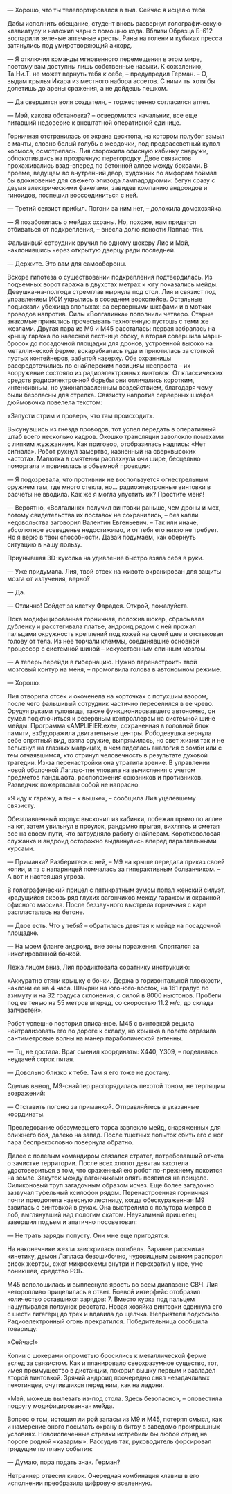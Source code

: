 — Хорошо, что ты телепортировался в тыл. Сейчас я исцелю тебя.

Дабы исполнить обещание, студент вновь развернул голографическую клавиатуру и наложил чары с помощью кода. Вблизи Образца Б-612 воспарили зеленые аптечные кресты. Раны на голени и кубиках пресса затянулись под умиротворяющий аккорд.  

— Я отключил команды мгновенного перемещения в этом мире, поэтому вам доступны лишь собственные навыки. К сожалению, Та.Ни.Т. не может вернуть тебя к себе, – предупредил Герман. – О, выдам крылья Икара из местного набора ассетов. С ними ты хотя бы долетишь до арены сражения, а не дойдешь пешком.

— Да свершится воля создателя, – торжественно согласился атлет.

— Мэй, какова обстановка? – осведомился начальник, все еще питавший недоверие к внештатной оперативной единице.

Горничная отстранилась от экрана десктопа, на котором полубог взмыл с мачты, словно белый голубь с жердочки, под предрассветный купол космоса, осмотрелась. Лия сторожила офисную кабинку снаружи, облокотившись на прозрачную перегородку. Двое связистов прохаживались взад–вперед по бетонной аллее между боксами. В проеме, ведущем во внутренний двор, художник по амфорам поймал бы вдохновение для свежего эпизода лампадодромии: бегун сразу с двумя электрическими факелами, завидев компанию андроидов и гиноидов, поспешил воссоединиться с ней. 

— Третий связист прибыл. Погони за ним нет, – доложила домохозяйка.

— Я позаботилась о мейдах охраны. Но, похоже, нам придется отбиваться от подкрепления, – внесла долю ясности Лаплас-тян.

Фальшивый сотрудник вручил по одному шокеру Лие и Мэй, наклонившись через открытую дверцу ради последней. 

— Держите. Это вам для самообороны.

Вскоре гипотеза о существовании подкрепления подтвердилась. Из подъемных ворот гаража в двухстах метрах к югу показались мейды. Девушка-на-полгода стремглав нырнула под стол. Лия и связист под управлением ИСИ укрылись в соседнем воркспейсе. Остальные подыскали убежища впопыхах: за серверными шкафами и в мотках проводов напротив. Силы «Волгалинка» пополнили четверо. Старые знакомые принялись прочесывать техногенную пустошь с теми же жезлами. Другая пара из М9 и М45 рассталась: первая забралась на крышу гаража по навесной лестнице сбоку, а вторая совершила марш-бросок до посадочной площадки для дронов, устроенной высоко на металлической ферме, вскарабкалась туда и приютилась за стопкой пустых контейнеров, забытой наверху. Обе охранницы рассредоточились по снайперским позициям неспроста – их вооружение состояло из радиоэлектронных винтовок. От классических средств радиоэлектронной борьбы они отличались коротким, интенсивным, но узконаправленным воздействием, благодаря чему были безопасны для стрелка. Связисту напротив серверных шкафов дюймовочка повелела текстом: 

«Запусти стрим и проверь, что там происходит».

Высунувшись из гнезда проводов, тот успел передать в оперативный штаб всего несколько кадров. Окошко трансляции заволокло помехами с липким жужжанием. Как приговор, отобразилась надпись: «Нет сигнала». Робот рухнул замертво, казненный на сверхвысоких частотах. Малютка в смятении распахнула очи шире, бесцельно поморгала и повинилась в объемной проекции: 

— Я подозревала, что противник не воспользуется огнестрельным оружием там, где много стекла, но... радиоэлектронные винтовки в расчеты не вводила. Как же я могла упустить их? Простите меня!

— Вероятно, «Волгалинк» получил винтовки раньше, чем дроны и мех, потому свидетельства их поставок не сохранились, – без капли недовольства заговорил Валентин Евгеньевич. – Так или иначе, абсолютное всеведенье недостижимо, и от тебя его никто не требует. Но я верю в твои способности. Давай подумаем, как обернуть ситуацию в нашу пользу.

Приунывшая 3D-куколка на удивление быстро взяла себя в руки.

— Уже придумала. Лия, твой отсек на животе экранирован для защиты мозга от излучения, верно?

— Да.

— Отлично! Сойдет за клетку Фарадея. Открой, пожалуйста.

Пока модифицированная горничная, положив шокер, сбрасывала дубленку и расстегивала платье, андроид рядом с ней прожал пальцами окружность креплений под кожей на своей шее и отстыковал голову от тела. Из нее торчали клеммы, соединявшие основной процессор с системной шиной – искусственным спинным мозгом.  

— А теперь перейди в гибернацию. Нужно перенастроить твой мозговый контур на меня, – промолвила голова в автономном режиме.

— Хорошо.

Лия отворила отсек и окоченела на корточках с потухшим взором, после чего фальшивый сотрудник частично переселился в ее чрево. Орудуя руками туловища, также функционировавшего автономно, он сумел подключиться к резервным контроллерам на системной шине мейды. Программа «AMPLIFIER.ехе», сохраненная в головной блок памяти, взбудоражила двигательные центры. Рободевушка вернула себе опрятный вид, взяла оружие, выпрямилась, но свет жизни так и не вспыхнул на глазных матрицах, в чем виделась аналогия с зомби или с тем отчаявшимся, кто отринул человечность в результате духовой трагедии. Из-за перенастройки она утратила зрение. В управлении новой оболочкой Лаплас-тян уповала на вычисления с учетом предметов ландшафта, расположения союзников и противников. Разведчик пожертвовал собой не напрасно.

«Я иду к гаражу, а ты – к вышке», – сообщила Лия уцелевшему связисту.

Обезглавленный корпус выскочил из кабинки, побежал прямо по аллее на юг, затем увильнул в проулок, рандомно прыгая, вихляясь и сметая все на своем пути, что затрудняло работу снайперам. Коротковолосая служанка и андроид осторожно выдвинулись вперед параллельными курсами.

— Приманка? Разберитесь с ней, – М9 на крыше передала приказ своей копии, и та с напарницей помчалась за гиперактивным болванчиком. – А вот и настоящая угроза. 

В голографический прицел с пятикратным зумом попал женский силуэт, крадущийся сквозь ряд глухих вагончиков между гаражом и окраиной офисного массива. После беззвучного выстрела горничная с каре распласталась на бетоне.

— Двое есть. Что у тебя? – обратилась девятая к мейде на посадочной площадке.

— На моем фланге андроид, вне зоны поражения. Спрятался за никелированной бочкой.

Лежа лицом вниз, Лия продиктовала соратнику инструкцию:

«Аккуратно стяни крышку с бочки. Держа в горизонтальной плоскости, наклони ее на 4 часа. Швырни на юго-юго-восток, на 161 градус по азимуту и на 32 градуса склонения, с силой в 8000 ньютонов. Пробеги под ее тенью на 55 метров вперед, со скоростью 11.2 м/с, до склада запчастей».

Робот успешно повторил описанное. М45 с винтовкой решила нейтрализовать его по дороге к складу, но крышка в полете отразила сантиметровые волны на манер параболической антенны.

— Тц, не достала. Враг сменил координаты: X440, Y309, – поделилась неудачей сорок пятая. 

— Довольно близко к тебе. Там я его тоже не достану.

Сделав вывод, М9-снайпер распорядилась пехотой тоном, не терпящим возражений:

— Отставить погоню за приманкой. Отправляйтесь в указанные координаты.

Преследование обезумевшего торса завлекло мейд, снаряженных для ближнего боя, далеко на запад. После тщетных попыток сбить его с ног пара беспрекословно повернула обратно. 

Далее с полевым командиром связался стратег, потребовавший отчета о зачистке территории. После всех хлопот девятая захотела удостовериться в том, что сраженный ею робот по-прежнему покоится на земле. Закуток между вагончиками опять появился на прицеле. Силиконовый труп загадочным образом исчез. Еще более загадочно зазвучал туфельный ксилофон рядом. Перенастроенная горничная почти преодолела навесную лестницу, когда обескураженная М9 взвилась с винтовкой в руках. Она выстрелила с полутора метров в лоб, выглянувший над пологим скатом. Неуязвимый пришелец завершил подъем и апатично посоветовал:

— Не трать заряды попусту. Они мне еще пригодятся.

На наконечнике жезла заискрилась погибель. Заранее рассчитав кинетику, демон Лапласа безошибочно, чудовищным рывком распорол висок жертвы, сжег микросхемы внутри и перехватил у нее, уже поникшей, средство РЭБ.

М45 всполошилась и выплеснула ярость во всем диапазоне СВЧ. Лия неторопливо прицелилась в ответ. Боевой интерфейс отобразил количество оставшихся зарядов: 7. Вместо курка под пальцем нащупывался ползунок реостата. Новая хозяйка винтовки сдвинула его с шести гигагерц до трех и вдавила до щелчка. Неприятеля подкосило. Радиоэлектронный огонь прекратился. Победительница сообщила товарищу:

«Сейчас!»

Копии с шокерами опрометью бросились к металлической ферме вслед за связистом. Как и планировало сверхразумное существо, тот, имея преимущество в дистанции, покорил вышку первым и завладел второй винтовкой. Зрячий андроид поочередно снял незадачливых пехотинцев, очутившихся перед ним, как на ладони.

«Мэй, можешь вылезать из-под стола. Здесь безопасно», – оповестила подругу модифицированная мейда.

 Вопрос о том, истощил ли рой запасы из М9 и М45, потерял смысл, как и намерение оного посылать охрану в битву в заведомо проигрышных условиях. Новоиспеченные стрелки истребили бы любой отряд на пороге родной «казармы». Рассудив так, руководитель форсировал грядущие по плану события:

— Думаю, пора подать знак. Герман?

Нетраннер отвесил кивок. Очередная комбинация клавиш в его исполнении преобразила цифровую вселенную.






